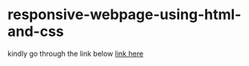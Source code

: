 # responsive-webpage-using-html-and-css
kindly go through the link below
[link here ](https://codepen.io/thetechgal/pen/abwZoeP)
